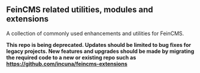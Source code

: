 ## FeinCMS related utilities, modules and extensions

A collection of commonly used enhancements and utilities for FeinCMS.

**This repo is being deprecated. Updates should be limited to bug fixes for legacy projects. New features and upgrades should be made by migrating the required code to a new or existing repo such as https://github.com/incuna/feincms-extensions**
